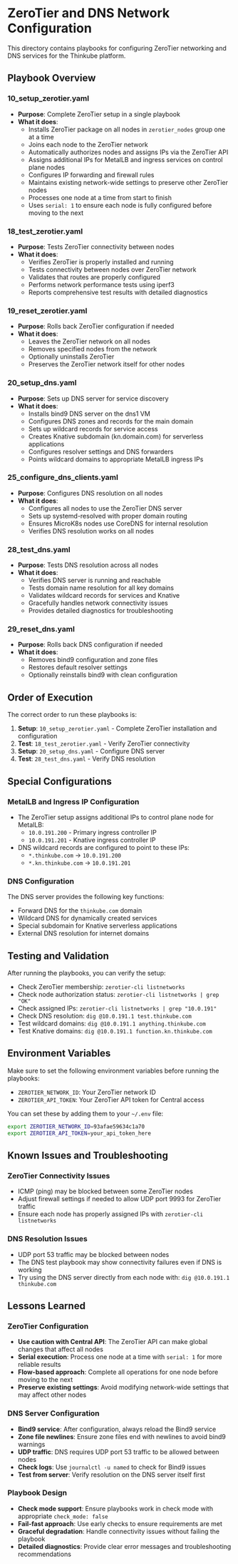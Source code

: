 # ZeroTier and DNS Network Configuration

This directory contains playbooks for configuring ZeroTier networking and DNS services for the Thinkube platform.

## Playbook Overview

### 10_setup_zerotier.yaml
- **Purpose**: Complete ZeroTier setup in a single playbook
- **What it does**:
  - Installs ZeroTier package on all nodes in `zerotier_nodes` group one at a time
  - Joins each node to the ZeroTier network
  - Automatically authorizes nodes and assigns IPs via the ZeroTier API
  - Assigns additional IPs for MetalLB and ingress services on control plane nodes
  - Configures IP forwarding and firewall rules
  - Maintains existing network-wide settings to preserve other ZeroTier nodes
  - Processes one node at a time from start to finish
  - Uses `serial: 1` to ensure each node is fully configured before moving to the next

### 18_test_zerotier.yaml
- **Purpose**: Tests ZeroTier connectivity between nodes
- **What it does**:
  - Verifies ZeroTier is properly installed and running
  - Tests connectivity between nodes over ZeroTier network
  - Validates that routes are properly configured
  - Performs network performance tests using iperf3
  - Reports comprehensive test results with detailed diagnostics

### 19_reset_zerotier.yaml
- **Purpose**: Rolls back ZeroTier configuration if needed
- **What it does**:
  - Leaves the ZeroTier network on all nodes
  - Removes specified nodes from the network
  - Optionally uninstalls ZeroTier
  - Preserves the ZeroTier network itself for other nodes

### 20_setup_dns.yaml
- **Purpose**: Sets up DNS server for service discovery
- **What it does**:
  - Installs bind9 DNS server on the dns1 VM
  - Configures DNS zones and records for the main domain
  - Sets up wildcard records for service access
  - Creates Knative subdomain (kn.domain.com) for serverless applications
  - Configures resolver settings and DNS forwarders
  - Points wildcard domains to appropriate MetalLB ingress IPs

### 25_configure_dns_clients.yaml
- **Purpose**: Configures DNS resolution on all nodes
- **What it does**:
  - Configures all nodes to use the ZeroTier DNS server
  - Sets up systemd-resolved with proper domain routing
  - Ensures MicroK8s nodes use CoreDNS for internal resolution
  - Verifies DNS resolution works on all nodes

### 28_test_dns.yaml
- **Purpose**: Tests DNS resolution across all nodes
- **What it does**:
  - Verifies DNS server is running and reachable
  - Tests domain name resolution for all key domains
  - Validates wildcard records for services and Knative
  - Gracefully handles network connectivity issues
  - Provides detailed diagnostics for troubleshooting

### 29_reset_dns.yaml
- **Purpose**: Rolls back DNS configuration if needed
- **What it does**:
  - Removes bind9 configuration and zone files
  - Restores default resolver settings
  - Optionally reinstalls bind9 with clean configuration

## Order of Execution

The correct order to run these playbooks is:

1. **Setup**: `10_setup_zerotier.yaml` - Complete ZeroTier installation and configuration
2. **Test**: `18_test_zerotier.yaml` - Verify ZeroTier connectivity
3. **Setup**: `20_setup_dns.yaml` - Configure DNS server
4. **Test**: `28_test_dns.yaml` - Verify DNS resolution

## Special Configurations

### MetalLB and Ingress IP Configuration
- The ZeroTier setup assigns additional IPs to control plane node for MetalLB:
  - `10.0.191.200` - Primary ingress controller IP
  - `10.0.191.201` - Knative ingress controller IP
- DNS wildcard records are configured to point to these IPs:
  - `*.thinkube.com` → `10.0.191.200`
  - `*.kn.thinkube.com` → `10.0.191.201`

### DNS Configuration
The DNS server provides the following key functions:
- Forward DNS for the `thinkube.com` domain
- Wildcard DNS for dynamically created services
- Special subdomain for Knative serverless applications
- External DNS resolution for internet domains

## Testing and Validation

After running the playbooks, you can verify the setup:
- Check ZeroTier membership: `zerotier-cli listnetworks`
- Check node authorization status: `zerotier-cli listnetworks | grep "OK"`
- Check assigned IPs: `zerotier-cli listnetworks | grep "10.0.191"`
- Check DNS resolution: `dig @10.0.191.1 test.thinkube.com`
- Test wildcard domains: `dig @10.0.191.1 anything.thinkube.com`
- Test Knative domains: `dig @10.0.191.1 function.kn.thinkube.com`

## Environment Variables

Make sure to set the following environment variables before running the playbooks:
- `ZEROTIER_NETWORK_ID`: Your ZeroTier network ID
- `ZEROTIER_API_TOKEN`: Your ZeroTier API token for Central access

You can set these by adding them to your `~/.env` file:
```bash
export ZEROTIER_NETWORK_ID=93afae59634c1a70
export ZEROTIER_API_TOKEN=your_api_token_here
```

## Known Issues and Troubleshooting

### ZeroTier Connectivity Issues
- ICMP (ping) may be blocked between some ZeroTier nodes
- Adjust firewall settings if needed to allow UDP port 9993 for ZeroTier traffic
- Ensure each node has properly assigned IPs with `zerotier-cli listnetworks`

### DNS Resolution Issues
- UDP port 53 traffic may be blocked between nodes
- The DNS test playbook may show connectivity failures even if DNS is working
- Try using the DNS server directly from each node with: `dig @10.0.191.1 thinkube.com`

## Lessons Learned

### ZeroTier Configuration
- **Use caution with Central API**: The ZeroTier API can make global changes that affect all nodes
- **Serial execution**: Process one node at a time with `serial: 1` for more reliable results
- **Flow-based approach**: Complete all operations for one node before moving to the next
- **Preserve existing settings**: Avoid modifying network-wide settings that may affect other nodes

### DNS Server Configuration
- **Bind9 service**: After configuration, always reload the Bind9 service
- **Zone file newlines**: Ensure zone files end with newlines to avoid bind9 warnings
- **UDP traffic**: DNS requires UDP port 53 traffic to be allowed between nodes
- **Check logs**: Use `journalctl -u named` to check for Bind9 issues
- **Test from server**: Verify resolution on the DNS server itself first

### Playbook Design
- **Check mode support**: Ensure playbooks work in check mode with appropriate `check_mode: false`
- **Fail-fast approach**: Use early checks to ensure requirements are met
- **Graceful degradation**: Handle connectivity issues without failing the playbook
- **Detailed diagnostics**: Provide clear error messages and troubleshooting recommendations